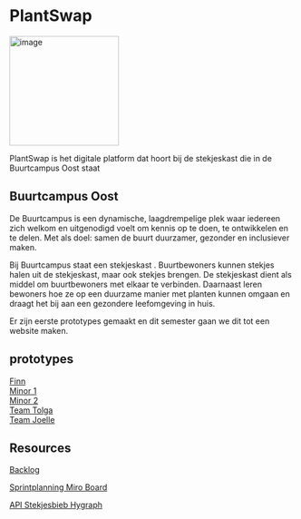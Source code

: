 # PlantSwap

<img width="193" alt="image" src="https://github.com/fdnd-agency/buurtcampus-oost/assets/1061632/f73db7e3-def1-49be-9a9d-11cebceaaa25">

PlantSwap is het digitale platform dat hoort bij de stekjeskast die in de Buurtcampus Oost staat

## Buurtcampus Oost
De Buurtcampus is een dynamische, laagdrempelige plek waar iedereen zich welkom en uitgenodigd voelt om kennis op te doen, te ontwikkelen en te delen. Met als doel: samen de buurt duurzamer, gezonder en inclusiever maken.

Bij Buurtcampus staat een stekjeskast . Buurtbewoners kunnen stekjes halen uit de stekjeskast, maar ook stekjes brengen. De stekjeskast dient als middel om buurtbewoners met elkaar te verbinden. Daarnaast leren bewoners hoe ze op een duurzame manier met planten kunnen omgaan en draagt het bij aan een gezondere leefomgeving in huis.

Er zijn eerste prototypes gemaakt en dit semester gaan we dit tot een website maken. 

## prototypes
[Finn](https://buurtcampus-oost.vercel.app/)  
[Minor 1](https://plantswap-identifier.vercel.app/)  
[Minor 2](https://plantswap.vercel.app/)  
[Team Tolga](https://performance-matters-optimized-website.onrender.com/)  
[Team Joelle](https://fair-plum-chimpanzee-cuff.cyclic.app/)

## Resources

[Backlog](https://github.com/orgs/fdnd-agency/projects/3)

[Sprintplanning Miro Board](https://miro.com/app/board/uXjVPhWkx0k=/?share_link_id=406873123775)

[API Stekjesbieb Hygraph](https://api-eu-central-1-shared-euc1-02.hygraph.com/v2/clbe0wlb32hx401ui0c2yfm49/master)


